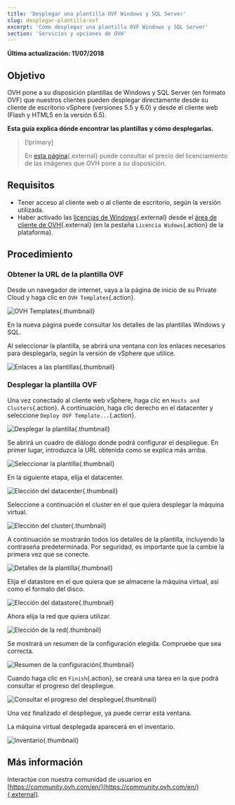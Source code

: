 ```yaml
---
title: 'Desplegar una plantilla OVF Windows y SQL Server'
slug: desplegar-plantilla-ovf
excerpt: 'Cómo desplegar una plantilla OVF Windows y SQL Server'
section: 'Servicios y opciones de OVH'
---
```


**Última actualización: 11/07/2018**

## Objetivo

OVH pone a su disposición plantillas de Windows y SQL Server (en formato OVF) que nuestros clientes pueden desplegar directamente desde su cliente de escritorio vSphere (versiones 5.5 y 6.0) y desde el cliente web (Flash y HTML5 en la versión 6.5).

**Esta guía explica dónde encontrar las plantillas y cómo desplegarlas.**

> [!primary]
> 
> En [esta página](https://www.ovhcloud.com/es/enterprise/products/hosted-private-cloud/images-licenses/){.external} puede consultar el precio del licenciamiento de las imágenes que OVH pone a su disposición.
>

## Requisitos

- Tener acceso al cliente web o al cliente de escritorio, según la versión utilizada.
- Haber activado las [licencias de Windows](https://www.ovhcloud.com/es/enterprise/products/hosted-private-cloud/images-licenses/){.external} desde el [área de cliente de OVH](https://ca.ovh.com/auth/?action=gotomanager){.external} (en la pestaña `Licencia Widows`{.action} de la plataforma). 


## Procedimiento

### Obtener la URL de la plantilla OVF

Desde un navegador de internet, vaya a la página de inicio de su Private Cloud y haga clic en `OVH Templates`{.action}.

![OVH Templates](images/gatewayssl.png){.thumbnail}

En la nueva página puede consultar los detalles de las plantillas Windows y SQL. 

Al seleccionar la plantilla, se abrirá una ventana con los enlaces necesarios para desplegarla, según la versión de vSphere que utilice.

![Enlaces a las plantillas](images/copylink.png){.thumbnail}


### Desplegar la plantilla OVF

Una vez conectado al cliente web vSphere, haga clic en `Hosts and Clusters`{.action}. A continuación, haga clic derecho en el datacenter y seleccione `Deploy OVF Template...`{.action}.

![Desplegar la plantilla](images/selectdeploy.png){.thumbnail}

Se abrirá un cuadro de diálogo donde podrá configurar el despliegue. En primer lugar, introduzca la URL obtenida como se explica más arriba.

![Seleccionar la plantilla](images/puturl.png){.thumbnail}

En la siguiente etapa, elija el datacenter.

![Elección del datacenter](images/selectdatacenter.png){.thumbnail}

Seleccione a continuación el cluster en el que quiera desplegar la máquina virtual.

![Elección del cluster](images/selectcluster.png){.thumbnail}

A continuación se mostrarán todos los detalles de la plantilla, incluyendo la contraseña predeterminada. Por seguridad, es importante que la cambie la primera vez que se conecte.

![Detalles de la plantilla](images/detailstemplate.png){.thumbnail}

Elija el datastore en el que quiera que se almacene la máquina virtual, así como el formato del disco.

![Elección del datastore](images/selectdatastore.png){.thumbnail}

Ahora elija la red que quiera utilizar.

![Elección de la red](images/selectnetwork.png){.thumbnail}

Se mostrará un resumen de la configuración elegida. Compruebe que sea correcta.

![Resumen de la configuración](images/resume.png){.thumbnail}

Cuando haga clic en `Finish`{.action}, se creará una tarea en la que podrá consultar el progreso del despliegue.

![Consultar el progreso del despliegue](images/startdeploy.png){.thumbnail}

Una vez finalizado el despliegue, ya puede cerrar esta ventana.

La máquina virtual desplegada aparecerá en el inventario.

![Inventario](images/inventory.png){.thumbnail}


## Más información

Interactúe con nuestra comunidad de usuarios en [https://community.ovh.com/en/](https://community.ovh.com/en/){.external}.
